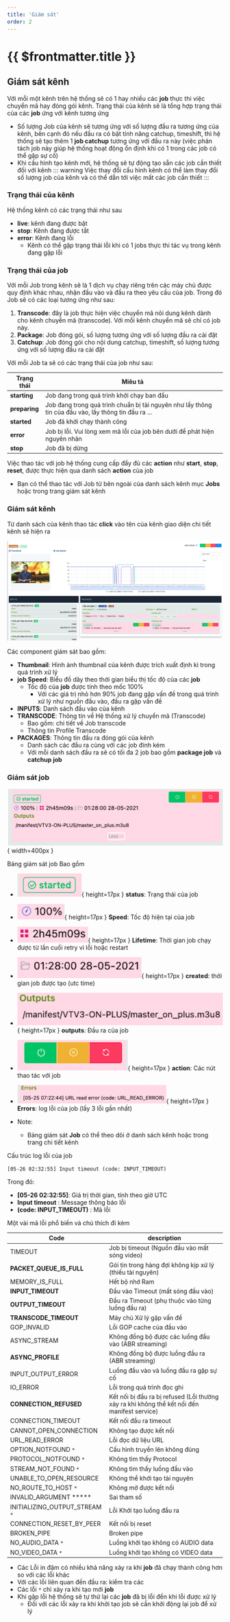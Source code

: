 ```yaml
---
title: 'Giám sát'
order: 2
---
```


# {{ $frontmatter.title }}

## Giám sát kênh

Với mỗi một kênh trên hệ thống sẽ có 1 hay nhiều các **job** thực thi việc chuyển mã hay đóng gói kênh. Trạng thái của kênh sẽ là tổng hợp trạng thái của các **job** ứng với kênh tương ứng

* Số lượng Job của kênh sẽ tương ứng với số lượng đầu ra tương ứng của kênh, bên cạnh đó nếu đầu ra có bật tính năng catchup, timeshift, thì hệ thống sẽ tạo thêm 1 **job catchup** tương ứng với đầu ra này (việc phân tách job này giúp hệ thống hoạt động ổn định khi có 1 trong các job có thể gặp sự cố) 
* Khi cấu hình tạo kênh mới, hệ thống sẽ tự động tạo sẵn các job cần thiết đối với kênh
::: warning
Việc thay đổi cấu hình kênh có thể làm thay đổi số lượng job của kênh và có thể dẫn tới việc mất các job cần thiết
:::

### Trạng thái của kênh

Hệ thống kênh có các trạng thái như sau

*   **live**: kênh đang được bật
*   **stop**: Kênh đang được tắt
*   **error**: Kênh đang lỗi
    *   Kênh có thể gặp trạng thái lỗi khi có 1 jobs thực thi tác vụ trong kênh đang gặp lỗi

### Trạng thái của job

Với mỗi Job trong kênh sẽ là 1 dịch vụ chạy riêng trên các máy chủ được quy định khác nhau, nhận đầu vào và đầu ra theo yêu cầu của job. Trong đó Job sẽ có các loại tương ứng như sau: 

1. **Transcode**: đây là job thực hiện việc chuyển mã nôi dung kênh dành cho kênh chuyển mã (transcode). Với mỗi kênh chuyển mã sẽ chỉ có job này.
2. **Package**: Job đóng gói, số lượng tương ứng với số lượng đầu ra cài đặt
3. **Catchup**: Job đóng gói cho nội dung catchup, timeshift, số lượng tương ứng với số lượng đầu ra cài đặt


Với mỗi Job ta sẽ có các trạng thái của job như sau: 

| Trạng thái    | Miêu tả                                                      |
| ------------- | ------------------------------------------------------------ |
| **starting**  | Job đang trong quá trình khởi chạy ban đầu                   |
| **preparing** | Job đang trong quá trình chuẩn bị tài nguyên như lấy thông tin của đầu vào, lấy thông tin đầu ra ... |
| **started**   | Job đã khởi chạy thành công                                  |
| **error**     | Job bị lỗi. Vui lòng xem mã lỗi của job bên dưới để phát hiện nguyên nhân |
| **stop**      | Job đã bị dừng                                               |


Việc thao tác với job hệ thống cung cấp đẩy đủ các **action** như **start**, **stop**, **reset**, được thực hiện qua danh sách **action** của job

* Bạn có thể thao tác với Job từ bên ngoài của danh sách kênh mục **Jobs** hoặc trong trang giám sát kênh

### Giám sát kênh

Từ danh sách của kênh thao tác **click** vào tên của kênh giao diện chi tiết kênh sẽ hiện ra

![Thông tin chi tiết kênh](../images/um-channel-detail.png)

Các component giám sát bao gồm: 

* **Thumbnail**: Hình ảnh thumbnail của kênh được trích xuất định kì trong quá trình xử lý
* **job Speed**: Biểu đồ dây theo thời gian biểu thị tốc độ của các **job**
    * Tốc độ của **job** được tính theo mốc 100%
        * Với các giá trị nhỏ hơn 90% job đang gặp vấn đề trong quá trình xử lý như nguồn đầu vào, đầu ra gặp vấn đề
* **INPUTS**: Danh sách đầu vào của kênh
* **TRANSCODE**: Thông tin về Hệ thống xử lý chuyển mã (Transcode)
    * Bao gồm: chi tiết về Job transcode
    * Thông tin Profile Transcode
* **PACKAGES**: Thông tin đầu ra đóng gói của kênh
    * Danh sách các đầu ra cùng với các job đính kém
    * Với mỗi danh sách đầu ra sẽ có tối đa 2 job bao gồm **package job** và **catchup job**


### Giám sát job

![Bảng giám sát Job](../images/um-job-detail/um-job-detail.png){ width=400px }

Bảng giám sát job Bao gồm

* ![status](../images/um-job-detail/1.png){ height=17px }  **status**: Trạng thái của job
* ![status](../images/um-job-detail/2.png){ height=17px }  **Speed**: Tốc độ hiện tại của job
* ![status](../images/um-job-detail/3.png){ height=17px }  **Lifetime**: Thời gian job chạy được từ lần cuối retry vì lỗi hoặc restart 
* ![status](../images/um-job-detail/4.png){ height=17px }  **created**: thời gian job được tạo (utc time)
* ![status](../images/um-job-detail/5.png){ height=17px }  **outputs**: Đầu ra của job
* ![status](../images/um-job-detail/6.png){ height=17px }  **action**: Các nút thao tác với job 
* ![status](../images/um-job-detail/7.png){ height=17px }  **Errors**: log lỗi của job (lấy 3 lỗi gần nhất)

* Note: 
  * Bảng giám sát **Job** có thể theo dõi ở danh sách kênh hoặc trong trang chi tiết kênh

Cấu trúc log lỗi của job

```
[05-26 02:32:55] Input timeout (code: INPUT_TIMEOUT)
```

Trong đó: 

* **[05-26 02:32:55]**: Giá trị thời gian, tính theo giờ UTC
* **Input timeout** : Message thông báo lỗi
* **(code: INPUT_TIMEOUT)** : Mã lỗi

Một vài mã lỗi phổ biến và chú thích đi kèm

| Code                                   | description                                                  |
| -------------------------------------- | ------------------------------------------------------------ |
| TIMEOUT                                | Job bị timeout (Nguồn đầu vào mất sóng video)                |
| **PACKET_QUEUE_IS_FULL**               | Gói tin trong hàng đợi không kịp xử lý (thiếu tài nguyên)    |
| MEMORY_IS_FULL                         | Hết bộ nhớ Ram                                               |
| **INPUT_TIMEOUT**                      | Đầu vào Timeout (mất sóng đầu vào)                           |
| **OUTPUT_TIMEOUT**                     | Đầu ra Timeout (phụ thuộc vào từng luồng đầu ra)             |
| **TRANSCODE_TIMEOUT**                  | Máy chủ Xử lý gặp vấn đề                                     |
| GOP_INVALID                            | Lỗi GOP cache của đầu vào                                    |
| ASYNC_STREAM                           | Không đồng bộ được các luồng đầu vào (ABR streaming)         |
| **ASYNC_PROFILE**                      | Không đồng bộ được luồng đầu ra (ABR streaming)              |
| INPUT_OUTPUT_ERROR                     | Luồng đầu vào và luồng đầu ra gặp sự cố                      |
| IO_ERROR                               | Lỗi trong quá trình đọc ghi                                  |
| **CONNECTION_REFUSED**                 | Kết nối bị đầu ra bị refused (Lỗi thường xảy ra khi không thể kết nối đến manifest service) |
| CONNECTION_TIMEOUT                     | Kết nối đầu ra timeout                                       |
| CANNOT_OPEN_CONNECTION                 | Không tạo được kết nối                                       |
| URL_READ_ERROR                         | Lỗi đọc dữ liệu URL                                          |
| OPTION_NOTFOUND `*`                  | Cấu hình truyền lên không đúng                               |
| PROTOCOL_NOTFOUND `*`               | Không tìm thấy Protocol                                      |
| STREAM_NOT_FOUND `*`                | Không tìm thấy luồng đầu vào                                 |
| UNABLE_TO_OPEN_RESOURCE                | Không thể khởi tạo tài nguyên                                |
| NO_ROUTE_TO_HOST `*`                 | Không mở được kết nối                                        |
| INVALID_ARGUMENT *****                 | Sai tham số                                                  |
| INITIALIZING_OUTPUT_STREAM `*`  | Lỗi Khởi tạo luồng đầu ra                                    |
| CONNECTION_RESET_BY_PEER               | Kết nối bị reset                                             |
| BROKEN_PIPE                            | Broken pipe                                                  |
| NO_AUDIO_DATA `*`                   | Luồng khởi tạo không có AUDIO data                           |
| NO_VIDEO_DATA `*`                   | Luồng khởi tạo không có VIDEO data                           |

* Các Lỗi in đậm có nhiều khả năng xảy ra khi **job** đã chạy thành công hơn so với các lỗi khác
* Với các lỗi liên quan đến đầu ra: kiểm tra các 
* Các lỗi `*` chỉ xảy ra khi tạo mới **job**
* Khi gặp lỗi hệ thống sẽ tự thử lại các **job** đã bị lỗi đến khi lỗi được xử lý
    * Đối với các lỗi xảy ra khi khởi tạo job sẽ cần khởi động lại job để xử lý

